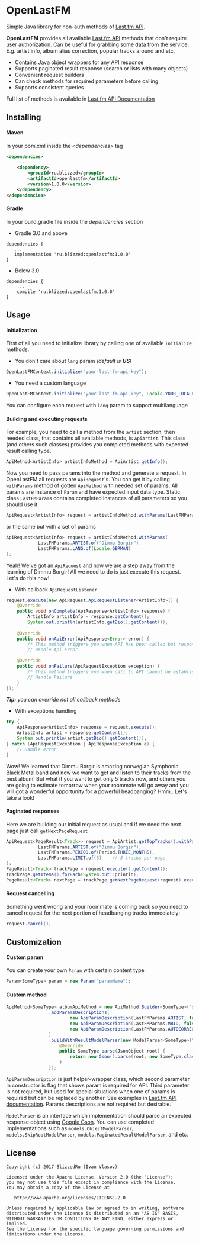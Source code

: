 # OpenLastFM
Simple Java library for non-auth methods of [Last.fm API][documentation].

**OpenLastFM** provides all available [Last.fm API][documentation] methods that don't require user authorization.
Can be useful for grabbing some data from the service. E.g. artist info, album alias correction, popular tracks around and etc.

* Contains Java object wrappers for any API response
* Supports paginated result response (search or lists with many objects)
* Convenient request builders
* Can check methods for required parameters before calling
* Supports consistent queries

Full list of methods is available in [Last.fm API Documentation][documentation]

## Installing

#### Maven

In your pom.xml inside the *\<dependencies>* tag
```xml
<dependencies>
    ...
    <dependency>
        <groupId>ru.blizzed</groupId>
        <artifactId>openlastfm</artifactId>
        <version>1.0.0</version>
    </dependency>
</dependencies>
```

#### Gradle

In your build.gradle file inside the *dependencies* section

* Gradle 3.0 and above
``` 
dependencies {
   ...
   implementation 'ru.blizzed:openlastfm:1.0.0'
}
```
  
* Below 3.0
``` 
dependencies {
    ...
    compile 'ru.blizzed:openlastfm:1.0.0'
}
```
  
## Usage

#### Initialization
First of all you need to initialize library by calling one of available `initialize` methods.

* You don't care about `lang` param *(default is **US**)*
```java 
OpenLastFMContext.initialize("your-last-fm-api-key");
```
* You need a custom language
```java 
OpenLastFMContext.initialize("your-last-fm-api-key", Locale.YOUR_LOCALE);
```
You can configure each request with `lang` param to support multilanguage

#### Building and executing requests
For example, you need to call a method from the `artist` section, then needed class, that contains all available methods, is `ApiArtist`. 
This class (and others such classes) provides you completed methods with expected result calling type.

```java 
ApiMethod<ArtistInfo> artistInfoMethod = ApiArtist.getInfo();
```

Now you need to pass params into the method and generate a request. In OpenLastFM all requests are `ApiRequest`'s.
You can get it by calling `withParams` method of gotten `ApiMethod` with needed set of params.
All params are instance of `Param` and have expected input data type. Static class `LastFMParams` contains completed instances of all parameters so you should use it.
```java 
ApiRequest<ArtistInfo> request = artistInfoMethod.withParams(LastFMParams.ARTIST.of("Dimmu Borgir"));
```
or the same but with a set of params
```java 
ApiRequest<ArtistInfo> request = artistInfoMethod.withParams(
            LastFMParams.ARTIST.of("Dimmu Borgir"),
            LastFMParams.LANG.of(Locale.GERMAN)
);
```

Yeah! We've got an `ApiRequest` and now we are a step away from the learning of Dimmu Borgir! All we need to do is just execute this request. Let's do this now!
* With callback `ApiRequestListener`
```java
request.execute(new ApiRequest.ApiRequestListener<ArtistInfo>() {
    @Override
    public void onComplete(ApiResponse<ArtistInfo> response) {
        ArtistInfo artistInfo = response.getContent();
        System.out.println(artistInfo.getBio().getContent());
  
    @Override
    public void onApiError(ApiResponse<Error> error) {
        /* This method triggers you when API has been called but response contains an error */
        // Handle Api Error
  
    @Override
    public void onFailure(ApiRequestException exception) {
        /* This method triggers you when call to API cannot be established E.g. no internet connection */
        // Handle Failure
    }
});
```
***Tip:** you can override not all callback methods*

* With exceptions handling 
```java 
try {
    ApiResponse<ArtistInfo> response = request.execute();
    ArtistInfo artist = response.getContent();
    System.out.println(artist.getBio().getContent());
} catch (ApiRequestException | ApiResponseException e) {
    // Handle error
}
```
  
Wow! We learned that Dimmu Borgir is amazing norwegian Symphonic Black Metal band and now we want to get and listen to their tracks from the best album! 
But what if you want to get only 5 tracks now, and others you are going to estimate tomorrow when your roommate will go away and you will got a wonderful opportunity for a powerful headbanging? 
Hmm.. Let's take a look!

#### Paginated responses
Here we are building our initial request as usual and if we need the next page just call `getNextPageRequest` 
```java 
ApiRequest<PageResult<Track>> request = ApiArtist.getTopTracks().withParams(
            LastFMParams.ARTIST.of("Dimmu Borgir"),
            LastFMParams.PERIOD.of(Period.THREE_MONTHS),
            LastFMParams.LIMIT.of(5)    // 5 tracks per page
);
PageResult<Track> trackPage = request.execute().getContent();
trackPage.getItems().forEach(System.out::println);
PageResult<Track> nextPage = trackPage.getNextPageRequest(request).execute().getContent();
```

#### Request cancelling
Something went wrong and your roommate is coming back so you need to cancel request for the next portion of headbanging tracks immediately:
```java 
request.cancel();
```

## Customization

#### Custom param
You can create your own `Param` with certain content type
```java 
Param<SomeType> param = new Param("paramName");
```

#### Custom method
```java 
ApiMethod<SomeType> albumApiMethod = new ApiMethod.Builder<SomeType>("sectionName", "method")
                .addParamsDescriptions(
                        new ApiParamDescription(LastFMParams.ARTIST, true, LastFMParams.MBID),
                        new ApiParamDescription(LastFMParams.MBID, false),
                        new ApiParamDescription(LastFMParams.AUTOCORRECT, false)
                )
                .buildWithResultModelParser(new ModelParser<SomeType>("rootTag") {
                    @Override
                    public SomeType parse(JsonObject root) {
                        return new Gson().parse(root, new SomeType.class);
                    }
                });
```

`ApiParamDescription` is just helper-wrapper class, which second parameter in constructor is flag that shows param is required for API. 
Third parameter is not required, but used for special situations when one of params is required but can be replaced by another. 
See examples in [Last.fm API documentation][documentation]. Params descriptions are not required but desirable.

`ModelParser` is an interface which implementation should parse an expected response object using [Google Gson](https://github.com/google/gson).
You can use completed implementations such as `models.ObjectModelParser`, `models.SkipRootModelParser`, `models.PaginatedResultModelParser`, and etc.


## License

```
Copyright (c) 2017 BlizzedRu (Ivan Vlasov)

Licensed under the Apache License, Version 2.0 (the "License");
you may not use this file except in compliance with the License.
You may obtain a copy of the License at

   http://www.apache.org/licenses/LICENSE-2.0

Unless required by applicable law or agreed to in writing, software
distributed under the License is distributed on an "AS IS" BASIS,
WITHOUT WARRANTIES OR CONDITIONS OF ANY KIND, either express or implied.
See the License for the specific language governing permissions and
limitations under the License.
```


[documentation]: https://www.last.fm/api
